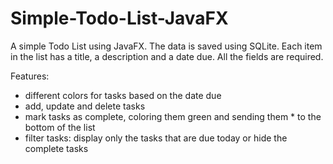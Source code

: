 # Simple-Todo-List-JavaFX
A simple Todo List using JavaFX. The data is saved using SQLite. Each item in the list has a title, a description and a date due. All the fields are required.

Features:

* different colors for tasks based on the date due
* add, update and delete tasks
* mark tasks as complete, coloring them green and sending them * to the bottom of the list
* filter tasks: display only the tasks that are due today or hide the complete tasks

